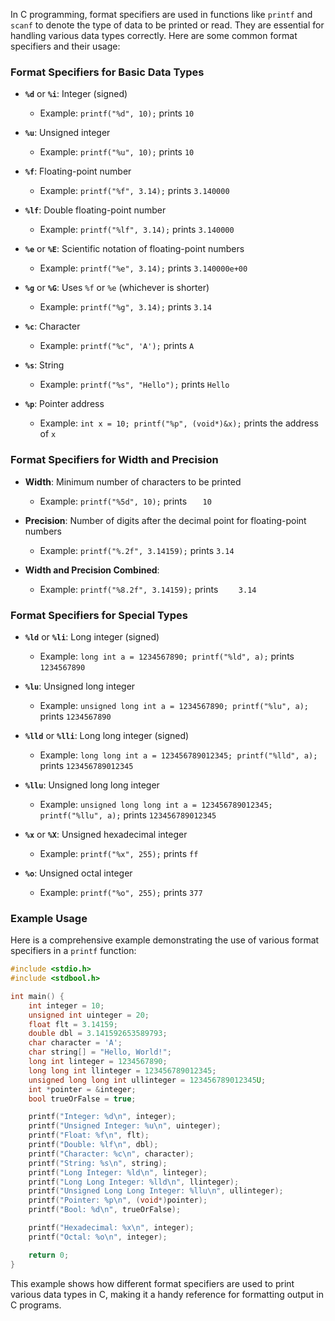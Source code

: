 In C programming, format specifiers are used in functions like `printf` and `scanf` to denote the type of data to be printed or read. They are essential for handling various data types correctly. Here are some common format specifiers and their usage:

### Format Specifiers for Basic Data Types

- **`%d`** or **`%i`**: Integer (signed)

  - Example: `printf("%d", 10);` prints `10`

- **`%u`**: Unsigned integer

  - Example: `printf("%u", 10);` prints `10`

- **`%f`**: Floating-point number

  - Example: `printf("%f", 3.14);` prints `3.140000`

- **`%lf`**: Double floating-point number

  - Example: `printf("%lf", 3.14);` prints `3.140000`

- **`%e`** or **`%E`**: Scientific notation of floating-point numbers

  - Example: `printf("%e", 3.14);` prints `3.140000e+00`

- **`%g`** or **`%G`**: Uses `%f` or `%e` (whichever is shorter)

  - Example: `printf("%g", 3.14);` prints `3.14`

- **`%c`**: Character

  - Example: `printf("%c", 'A');` prints `A`

- **`%s`**: String

  - Example: `printf("%s", "Hello");` prints `Hello`

- **`%p`**: Pointer address
  - Example: `int x = 10; printf("%p", (void*)&x);` prints the address of `x`

### Format Specifiers for Width and Precision

- **Width**: Minimum number of characters to be printed

  - Example: `printf("%5d", 10);` prints `   10`

- **Precision**: Number of digits after the decimal point for floating-point numbers

  - Example: `printf("%.2f", 3.14159);` prints `3.14`

- **Width and Precision Combined**:
  - Example: `printf("%8.2f", 3.14159);` prints `    3.14`

### Format Specifiers for Special Types

- **`%ld`** or **`%li`**: Long integer (signed)

  - Example: `long int a = 1234567890; printf("%ld", a);` prints `1234567890`

- **`%lu`**: Unsigned long integer

  - Example: `unsigned long int a = 1234567890; printf("%lu", a);` prints `1234567890`

- **`%lld`** or **`%lli`**: Long long integer (signed)

  - Example: `long long int a = 123456789012345; printf("%lld", a);` prints `123456789012345`

- **`%llu`**: Unsigned long long integer

  - Example: `unsigned long long int a = 123456789012345; printf("%llu", a);` prints `123456789012345`

- **`%x`** or **`%X`**: Unsigned hexadecimal integer

  - Example: `printf("%x", 255);` prints `ff`

- **`%o`**: Unsigned octal integer
  - Example: `printf("%o", 255);` prints `377`

### Example Usage

Here is a comprehensive example demonstrating the use of various format specifiers in a `printf` function:

```c
#include <stdio.h>
#include <stdbool.h>

int main() {
    int integer = 10;
    unsigned int uinteger = 20;
    float flt = 3.14159;
    double dbl = 3.141592653589793;
    char character = 'A';
    char string[] = "Hello, World!";
    long int linteger = 1234567890;
    long long int llinteger = 123456789012345;
    unsigned long long int ullinteger = 123456789012345U;
    int *pointer = &integer;
    bool trueOrFalse = true;

    printf("Integer: %d\n", integer);
    printf("Unsigned Integer: %u\n", uinteger);
    printf("Float: %f\n", flt);
    printf("Double: %lf\n", dbl);
    printf("Character: %c\n", character);
    printf("String: %s\n", string);
    printf("Long Integer: %ld\n", linteger);
    printf("Long Long Integer: %lld\n", llinteger);
    printf("Unsigned Long Long Integer: %llu\n", ullinteger);
    printf("Pointer: %p\n", (void*)pointer);
    printf("Bool: %d\n", trueOrFalse);

    printf("Hexadecimal: %x\n", integer);
    printf("Octal: %o\n", integer);

    return 0;
}
```

This example shows how different format specifiers are used to print various data types in C, making it a handy reference for formatting output in C programs.
